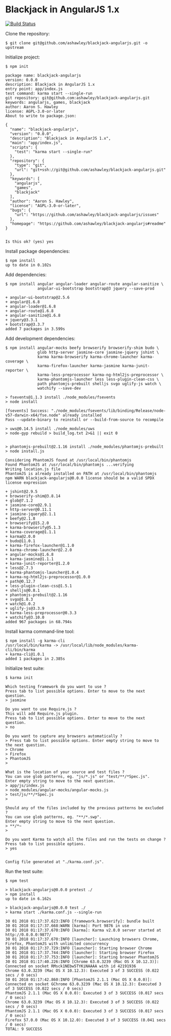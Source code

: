 Blackjack in AngularJS 1.x
==========================

[![Build Status](https://travis-ci.org/ashawley/blackjack-angularjs.svg?branch=master)](https://travis-ci.org/ashawley/blackjack-angularjs)

Clone the repository:

    $ git clone git@github.com/ashawley/blackjack-angularjs.git -o upstream

Initialize project:

    $ npm init

    package name: blackjack-angularjs
    version: 0.0.0
    description: Blackjack in AngularJS 1.x
    entry point: app/index.js
    test command: karma start --single-run
    git repository: git@github.com:ashawley/blackjack-angularjs.git
    keywords: angularjs, games, blackjack
    author: Aaron S. Hawley
    license: AGPL-3.0-or-later
    About to write to package.json:
    
    {
      "name": "blackjack-angularjs",
      "version": "0.0.0",
      "description": "Blackjack in AngularJS 1.x",
      "main": "app/index.js",
      "scripts": {
        "test": "karma start --single-run"
      },
      "repository": {
        "type": "git",
        "url": "git+ssh://git@github.com/ashawley/blackjack-angularjs.git"
      },
      "keywords": [
        "angularjs",
        "games",
        "blackjack"
      ],
      "author": "Aaron S. Hawley",
      "license": "AGPL-3.0-or-later",
      "bugs": {
        "url": "https://github.com/ashawley/blackjack-angularjs/issues"
      },
      "homepage": "https://github.com/ashawley/blackjack-angularjs#readme"
    }
    
    
    Is this ok? (yes) yes

Install package dependencies:

    $ npm install
    up to date in 0.102s

Add dependencies:

    $ npm install angular angular-loader angular-route angular-sanitize \
                  angular-ui-bootstrap bootstrap@3 jquery --save-prod
    
    + angular-ui-bootstrap@2.5.6
    + angular@1.6.8
    + angular-loader@1.6.8
    + angular-route@1.6.8
    + angular-sanitize@1.6.8
    + jquery@3.3.1
    + bootstrap@3.3.7
    added 7 packages in 3.599s

Add development dependencies:

    $ npm install angular-mocks beefy browserify browserify-shim budo \
                  glob http-server jasmine-core jasmine-jquery jshint \
                  karma karma-browserify karma-chrome-launcher karma-coverage \
                  karma-firefox-launcher karma-jasmine karma-junit-reporter \
                  karma-less-preprocessor karma-ng-html2js-preprocessor \
                  karma-phantomjs-launcher less less-plugin-clean-css \
                  path phantomjs-prebuilt shelljs svgo uglify-js watch \
                  watchify --save-dev

    > fsevents@1.1.3 install ./node_modules/fsevents
    > node install
    
    [fsevents] Success: "./node_modules/fsevents/lib/binding/Release/node-v57-darwin-x64/fse.node" already installed
    Pass --update-binary to reinstall or --build-from-source to recompile
    
    > uws@0.14.5 install ./node_modules/uws
    > node-gyp rebuild > build_log.txt 2>&1 || exit 0
    
    
    > phantomjs-prebuilt@2.1.16 install ./node_modules/phantomjs-prebuilt
    > node install.js
    
    Considering PhantomJS found at /usr/local/bin/phantomjs
    Found PhantomJS at /usr/local/bin/phantomjs ...verifying
    Writing location.js file
    PhantomJS is already installed on PATH at /usr/local/bin/phantomjs
    npm WARN blackjack-angularjs@0.0.0 license should be a valid SPDX license expression
    
    + jshint@2.9.5
    + browserify-shim@3.8.14
    + glob@7.1.2
    + jasmine-core@2.9.1
    + http-server@0.11.1
    + jasmine-jquery@2.1.1
    + beefy@2.1.8
    + browserify@15.2.0
    + karma-browserify@5.1.3
    + karma-coverage@1.1.1
    + karma@2.0.0
    + budo@11.0.1
    + karma-firefox-launcher@1.1.0
    + karma-chrome-launcher@2.2.0
    + angular-mocks@1.6.8
    + karma-jasmine@1.1.1
    + karma-junit-reporter@1.2.0
    + less@2.7.3
    + karma-phantomjs-launcher@1.0.4
    + karma-ng-html2js-preprocessor@1.0.0
    + path@0.12.7
    + less-plugin-clean-css@1.5.1
    + shelljs@0.8.1
    + phantomjs-prebuilt@2.1.16
    + svgo@1.0.3
    + watch@1.0.2
    + uglify-js@3.3.9
    + karma-less-preprocessor@0.3.3
    + watchify@3.10.0
    added 967 packages in 68.794s

Install karma command-line tool:

    $ npm install -g karma-cli
    /usr/local/bin/karma -> /usr/local/lib/node_modules/karma-cli/bin/karma
    + karma-cli@1.0.1
    added 1 packages in 2.385s

Initialize test suite:

    $ karma init
    
    Which testing framework do you want to use ?
    Press tab to list possible options. Enter to move to the next question.
    > jasmine
    
    Do you want to use Require.js ?
    This will add Require.js plugin.
    Press tab to list possible options. Enter to move to the next question.
    > no
    
    Do you want to capture any browsers automatically ?
    > Press tab to list possible options. Enter empty string to move to the next question. 
    > Chrome
    > Firefox
    > PhantomJS
    > 
    
    What is the location of your source and test files ?
    You can use glob patterns, eg. "js/*.js" or "test/**/*Spec.js".
    Enter empty string to move to the next question.
    > app/js/index.js
    > node_modules/angular-mocks/angular-mocks.js
    > test/js/**/*Spec.js
    > 
    
    Should any of the files included by the previous patterns be excluded ?
    You can use glob patterns, eg. "**/*.swp".
    Enter empty string to move to the next question.
    > **/*~
    > 
    
    Do you want Karma to watch all the files and run the tests on change ?
    Press tab to list possible options.
    > yes
    
    
    Config file generated at "./karma.conf.js".

Run the test suite:

    $ npm test
    
    > blackjack-angularjs@0.0.0 pretest ./
    > npm install
    up to date in 6.162s
    
    > blackjack-angularjs@0.0.0 test ./
    > karma start ./karma.conf.js --single-run
    
    30 01 2018 01:17:37.623:INFO [framework.browserify]: bundle built
    30 01 2018 01:17:37.668:WARN [karma]: Port 9876 in use
    30 01 2018 01:17:37.670:INFO [karma]: Karma v2.0.0 server started at http://0.0.0.0:9877/
    30 01 2018 01:17:37.670:INFO [launcher]: Launching browsers Chrome, Firefox, PhantomJS with unlimited concurrency
    30 01 2018 01:17:37.729:INFO [launcher]: Starting browser Chrome
    30 01 2018 01:17:37.744:INFO [launcher]: Starting browser Firefox
    30 01 2018 01:17:37.753:INFO [launcher]: Starting browser PhantomJS
    30 01 2018 01:17:40.226:INFO [Chrome 63.0.3239 (Mac OS X 10.12.3)]: Connected on socket RMsck1NEbw5TYKiNAAAA with id 42191936
    Chrome 63.0.3239 (Mac OS X 10.12.3): Executed 3 of 3 SUCCESS (0.022 secs / 0 secs)
    30 01 2018 01:17:42.860:INFO [PhantomJS 2.1.1 (Mac OS X 0.0.0)]: Connected on socket GChrome 63.0.3239 (Mac OS X 10.12.3): Executed 3 of 3 SUCCESS (0.022 secs / 0 secs)
    PhantomJS 2.1.1 (Mac OS X 0.0.0): Executed 3 of 3 SUCCESS (0.017 secs / 0 secs)
    Chrome 63.0.3239 (Mac OS X 10.12.3): Executed 3 of 3 SUCCESS (0.022 secs / 0 secs)
    PhantomJS 2.1.1 (Mac OS X 0.0.0): Executed 3 of 3 SUCCESS (0.017 secs / 0 secs)
    Firefox 57.0.0 (Mac OS X 10.12.0): Executed 3 of 3 SUCCESS (0.041 secs / 0 secs)
    TOTAL: 9 SUCCESS
